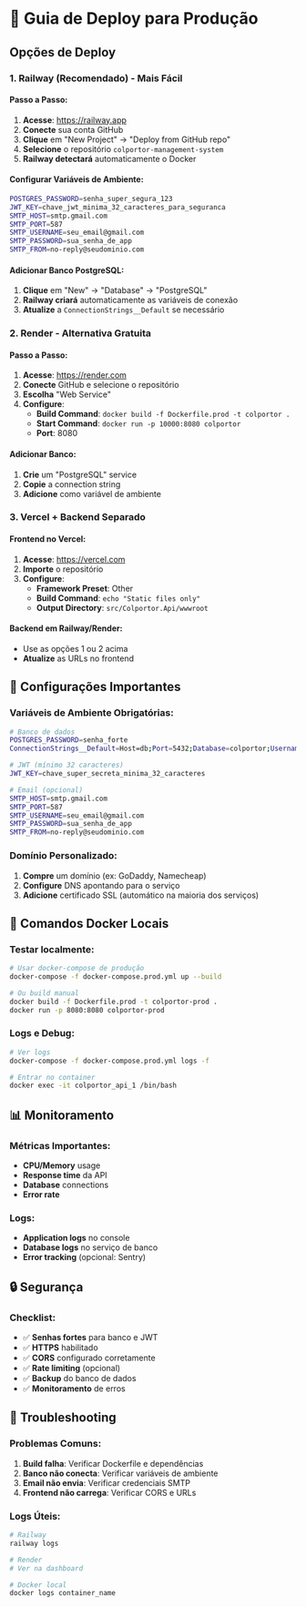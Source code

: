 # 🚀 Guia de Deploy para Produção

## Opções de Deploy

### 1. Railway (Recomendado) - Mais Fácil

#### Passo a Passo:
1. **Acesse**: https://railway.app
2. **Conecte** sua conta GitHub
3. **Clique** em "New Project" → "Deploy from GitHub repo"
4. **Selecione** o repositório `colportor-management-system`
5. **Railway detectará** automaticamente o Docker

#### Configurar Variáveis de Ambiente:
```bash
POSTGRES_PASSWORD=senha_super_segura_123
JWT_KEY=chave_jwt_minima_32_caracteres_para_seguranca
SMTP_HOST=smtp.gmail.com
SMTP_PORT=587
SMTP_USERNAME=seu_email@gmail.com
SMTP_PASSWORD=sua_senha_de_app
SMTP_FROM=no-reply@seudominio.com
```

#### Adicionar Banco PostgreSQL:
1. **Clique** em "New" → "Database" → "PostgreSQL"
2. **Railway criará** automaticamente as variáveis de conexão
3. **Atualize** a `ConnectionStrings__Default` se necessário

### 2. Render - Alternativa Gratuita

#### Passo a Passo:
1. **Acesse**: https://render.com
2. **Conecte** GitHub e selecione o repositório
3. **Escolha** "Web Service"
4. **Configure**:
   - **Build Command**: `docker build -f Dockerfile.prod -t colportor .`
   - **Start Command**: `docker run -p 10000:8080 colportor`
   - **Port**: 8080

#### Adicionar Banco:
1. **Crie** um "PostgreSQL" service
2. **Copie** a connection string
3. **Adicione** como variável de ambiente

### 3. Vercel + Backend Separado

#### Frontend no Vercel:
1. **Acesse**: https://vercel.com
2. **Importe** o repositório
3. **Configure**:
   - **Framework Preset**: Other
   - **Build Command**: `echo "Static files only"`
   - **Output Directory**: `src/Colportor.Api/wwwroot`

#### Backend em Railway/Render:
- Use as opções 1 ou 2 acima
- **Atualize** as URLs no frontend

## 🔧 Configurações Importantes

### Variáveis de Ambiente Obrigatórias:
```bash
# Banco de dados
POSTGRES_PASSWORD=senha_forte
ConnectionStrings__Default=Host=db;Port=5432;Database=colportor;Username=colp;Password=senha_forte

# JWT (mínimo 32 caracteres)
JWT_KEY=chave_super_secreta_minima_32_caracteres

# Email (opcional)
SMTP_HOST=smtp.gmail.com
SMTP_PORT=587
SMTP_USERNAME=seu_email@gmail.com
SMTP_PASSWORD=sua_senha_de_app
SMTP_FROM=no-reply@seudominio.com
```

### Domínio Personalizado:
1. **Compre** um domínio (ex: GoDaddy, Namecheap)
2. **Configure** DNS apontando para o serviço
3. **Adicione** certificado SSL (automático na maioria dos serviços)

## 🐳 Comandos Docker Locais

### Testar localmente:
```bash
# Usar docker-compose de produção
docker-compose -f docker-compose.prod.yml up --build

# Ou build manual
docker build -f Dockerfile.prod -t colportor-prod .
docker run -p 8080:8080 colportor-prod
```

### Logs e Debug:
```bash
# Ver logs
docker-compose -f docker-compose.prod.yml logs -f

# Entrar no container
docker exec -it colportor_api_1 /bin/bash
```

## 📊 Monitoramento

### Métricas Importantes:
- **CPU/Memory** usage
- **Response time** da API
- **Database** connections
- **Error rate**

### Logs:
- **Application logs** no console
- **Database logs** no serviço de banco
- **Error tracking** (opcional: Sentry)

## 🔒 Segurança

### Checklist:
- ✅ **Senhas fortes** para banco e JWT
- ✅ **HTTPS** habilitado
- ✅ **CORS** configurado corretamente
- ✅ **Rate limiting** (opcional)
- ✅ **Backup** do banco de dados
- ✅ **Monitoramento** de erros

## 🚨 Troubleshooting

### Problemas Comuns:
1. **Build falha**: Verificar Dockerfile e dependências
2. **Banco não conecta**: Verificar variáveis de ambiente
3. **Email não envia**: Verificar credenciais SMTP
4. **Frontend não carrega**: Verificar CORS e URLs

### Logs Úteis:
```bash
# Railway
railway logs

# Render
# Ver na dashboard

# Docker local
docker logs container_name
```
